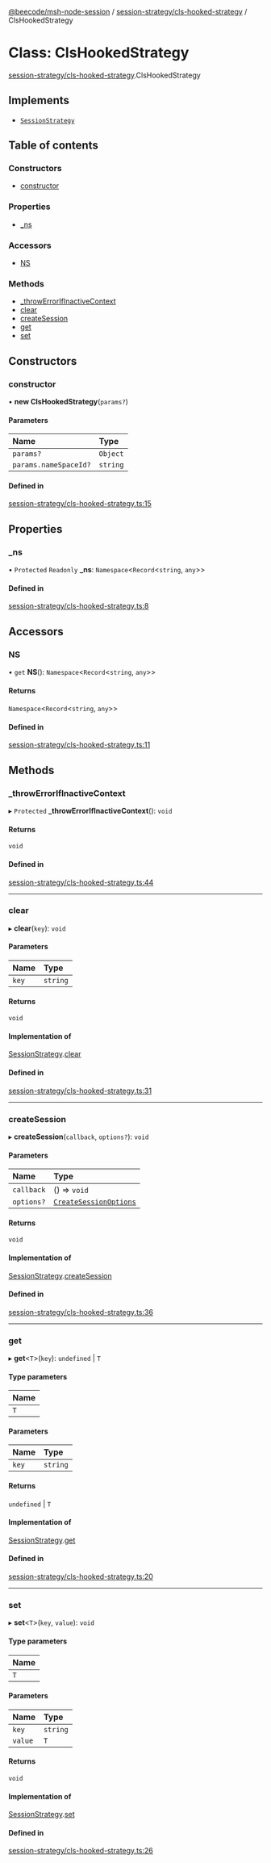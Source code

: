 [@beecode/msh-node-session](../README.md) / [session-strategy/cls-hooked-strategy](../modules/session_strategy_cls_hooked_strategy.md) / ClsHookedStrategy

# Class: ClsHookedStrategy

[session-strategy/cls-hooked-strategy](../modules/session_strategy_cls_hooked_strategy.md).ClsHookedStrategy

## Implements

- [`SessionStrategy`](../interfaces/session_strategy_session_strategy.SessionStrategy.md)

## Table of contents

### Constructors

- [constructor](session_strategy_cls_hooked_strategy.ClsHookedStrategy.md#constructor)

### Properties

- [\_ns](session_strategy_cls_hooked_strategy.ClsHookedStrategy.md#_ns)

### Accessors

- [NS](session_strategy_cls_hooked_strategy.ClsHookedStrategy.md#ns)

### Methods

- [\_throwErrorIfInactiveContext](session_strategy_cls_hooked_strategy.ClsHookedStrategy.md#_throwerrorifinactivecontext)
- [clear](session_strategy_cls_hooked_strategy.ClsHookedStrategy.md#clear)
- [createSession](session_strategy_cls_hooked_strategy.ClsHookedStrategy.md#createsession)
- [get](session_strategy_cls_hooked_strategy.ClsHookedStrategy.md#get)
- [set](session_strategy_cls_hooked_strategy.ClsHookedStrategy.md#set)

## Constructors

### constructor

• **new ClsHookedStrategy**(`params?`)

#### Parameters

| Name | Type |
| :------ | :------ |
| `params?` | `Object` |
| `params.nameSpaceId?` | `string` |

#### Defined in

[session-strategy/cls-hooked-strategy.ts:15](https://github.com/beecode-rs/msh-node-session/blob/d83dc09/src/session-strategy/cls-hooked-strategy.ts#L15)

## Properties

### \_ns

• `Protected` `Readonly` **\_ns**: `Namespace`<`Record`<`string`, `any`\>\>

#### Defined in

[session-strategy/cls-hooked-strategy.ts:8](https://github.com/beecode-rs/msh-node-session/blob/d83dc09/src/session-strategy/cls-hooked-strategy.ts#L8)

## Accessors

### NS

• `get` **NS**(): `Namespace`<`Record`<`string`, `any`\>\>

#### Returns

`Namespace`<`Record`<`string`, `any`\>\>

#### Defined in

[session-strategy/cls-hooked-strategy.ts:11](https://github.com/beecode-rs/msh-node-session/blob/d83dc09/src/session-strategy/cls-hooked-strategy.ts#L11)

## Methods

### \_throwErrorIfInactiveContext

▸ `Protected` **_throwErrorIfInactiveContext**(): `void`

#### Returns

`void`

#### Defined in

[session-strategy/cls-hooked-strategy.ts:44](https://github.com/beecode-rs/msh-node-session/blob/d83dc09/src/session-strategy/cls-hooked-strategy.ts#L44)

___

### clear

▸ **clear**(`key`): `void`

#### Parameters

| Name | Type |
| :------ | :------ |
| `key` | `string` |

#### Returns

`void`

#### Implementation of

[SessionStrategy](../interfaces/session_strategy_session_strategy.SessionStrategy.md).[clear](../interfaces/session_strategy_session_strategy.SessionStrategy.md#clear)

#### Defined in

[session-strategy/cls-hooked-strategy.ts:31](https://github.com/beecode-rs/msh-node-session/blob/d83dc09/src/session-strategy/cls-hooked-strategy.ts#L31)

___

### createSession

▸ **createSession**(`callback`, `options?`): `void`

#### Parameters

| Name | Type |
| :------ | :------ |
| `callback` | () => `void` |
| `options?` | [`CreateSessionOptions`](../modules/session_strategy_session_strategy.md#createsessionoptions) |

#### Returns

`void`

#### Implementation of

[SessionStrategy](../interfaces/session_strategy_session_strategy.SessionStrategy.md).[createSession](../interfaces/session_strategy_session_strategy.SessionStrategy.md#createsession)

#### Defined in

[session-strategy/cls-hooked-strategy.ts:36](https://github.com/beecode-rs/msh-node-session/blob/d83dc09/src/session-strategy/cls-hooked-strategy.ts#L36)

___

### get

▸ **get**<`T`\>(`key`): `undefined` \| `T`

#### Type parameters

| Name |
| :------ |
| `T` |

#### Parameters

| Name | Type |
| :------ | :------ |
| `key` | `string` |

#### Returns

`undefined` \| `T`

#### Implementation of

[SessionStrategy](../interfaces/session_strategy_session_strategy.SessionStrategy.md).[get](../interfaces/session_strategy_session_strategy.SessionStrategy.md#get)

#### Defined in

[session-strategy/cls-hooked-strategy.ts:20](https://github.com/beecode-rs/msh-node-session/blob/d83dc09/src/session-strategy/cls-hooked-strategy.ts#L20)

___

### set

▸ **set**<`T`\>(`key`, `value`): `void`

#### Type parameters

| Name |
| :------ |
| `T` |

#### Parameters

| Name | Type |
| :------ | :------ |
| `key` | `string` |
| `value` | `T` |

#### Returns

`void`

#### Implementation of

[SessionStrategy](../interfaces/session_strategy_session_strategy.SessionStrategy.md).[set](../interfaces/session_strategy_session_strategy.SessionStrategy.md#set)

#### Defined in

[session-strategy/cls-hooked-strategy.ts:26](https://github.com/beecode-rs/msh-node-session/blob/d83dc09/src/session-strategy/cls-hooked-strategy.ts#L26)
